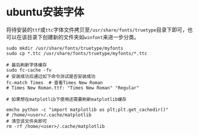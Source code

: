 # ubuntu安装字体

将待安装的`ttf`或`ttc`字体文件拷贝至`/usr/share/fonts/truetype`目录下即可，也可以在该目录下创建新的文件夹如`winfont`来进一步分类。

```shell
sudo mkdir /usr/share/fonts/truetype/myfonts
sudo cp *.ttc /usr/share/fonts/truetype/myfonts/*.ttc

# 最后刷新字体缓存
sudo fc-cache -fv
# 安装成功后通过如下命令测试是否安装成功
fc-match Times  # 查看Times New Roman
# Times New Roman.ttf: "Times New Roman" "Regular"

# 如果想在matplotlib下使用还需要刷新matplotlib缓存

emcho python -c "import matplotlib as plt;plt.get_cachedir()"
# /home/<user>/.cache/matplotlib
# 清空该文件夹即可
rm -rf /home/<user>/.cache/matplotlib
```

